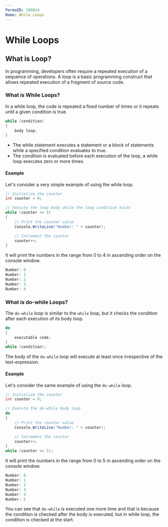 ```yaml
---
PermaID: 100014
Name: While Loops
---
```


# While Loops

## What is Loop?

In programming, developers often require a repeated execution of a sequence of operations. A loop is a basic programming construct that allows repeated execution of a fragment of source code. 

### What is While Loops?

In a while loop, the code is repeated a fixed number of times or it repeats until a given condition is true.

```csharp
while (condition)
{
    body loop;
}
```

 - The while statement executes a statement or a block of statements while a specified condition evaluates to true.
 - The condition is evaluated before each execution of the loop, a while loop executes zero or more times. 

#### Example

Let's consider a very simple example of using the while loop. 

```csharp
// Initialize the counter
int counter = 0;

// Execute the loop body while the loop condition holds
while (counter <= 5)
{
    // Print the counter value
    Console.WriteLine("Number: " + counter);

    // Increment the counter
    counter++;
}
```

It will print the numbers in the range from 0 to 4 in ascending order on the console window.

```csharp
Number: 0
Number: 1
Number: 2
Number: 3
Number: 4
```

### What is do-while Loops?

The `do-while` loop is similar to the `while` loop, but it checks the condition after each execution of its body loop.

```csharp
do
{
    executable code;
} 
while (condition);
```

The body of the `do-while` loop will execute at least once irrespective of the test-expression.

#### Example

Let's consider the same example of using the `do-while` loop.

```csharp
// Initialize the counter
int counter = 0;

// Execute the do-while body loop
do
{
    // Print the counter value
    Console.WriteLine("Number: " + counter);

    // Increment the counter
    counter++;
}
while (counter <= 5);
```

It will print the numbers in the range from 0 to 5 in ascending order on the console window.

```csharp
Number: 0
Number: 1
Number: 2
Number: 3
Number: 4
Number: 5
```

You can see that `do-while` is executed one more time and that is because the condition is checked after the body is executed, but in while loop, the condition is checked at the start.

